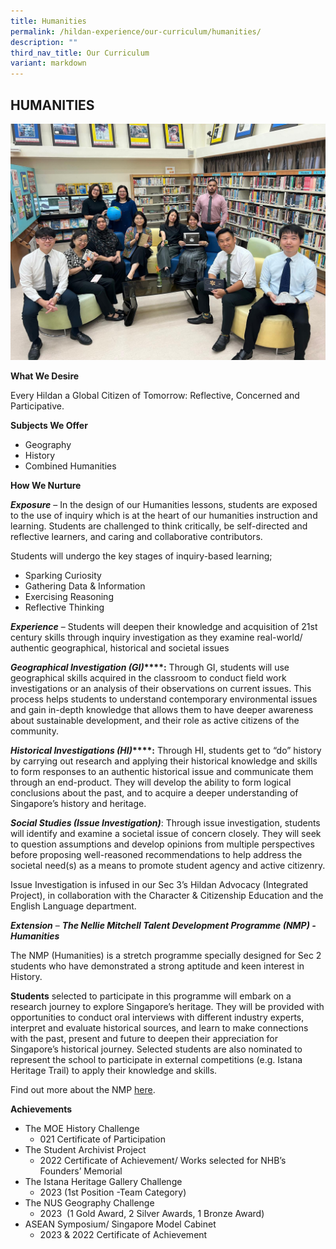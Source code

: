 ```yaml
---
title: Humanities
permalink: /hildan-experience/our-curriculum/humanities/
description: ""
third_nav_title: Our Curriculum
variant: markdown
---
```

HUMANITIES
----------
![Humanities Department](/images/Dept_Humanities.jpg)

**What We Desire**

Every Hildan a Global Citizen of Tomorrow: Reflective, Concerned and Participative.

**Subjects We Offer**

* Geography
* History
* Combined Humanities

**How We Nurture**

**_Exposure_** – In the design of our Humanities lessons, students are exposed to the use of inquiry which is at the heart of our humanities instruction and learning. Students are challenged to think critically, be self-directed and reflective learners, and caring and collaborative contributors.

Students will undergo the key stages of inquiry-based learning;

*   Sparking Curiosity
*   Gathering Data & Information
*   Exercising Reasoning
*   Reflective Thinking

**_Experience_** – Students will deepen their knowledge and acquisition of 21st century skills through inquiry investigation as they examine real-world/ authentic geographical, historical and societal issues

**_Geographical Investigation (GI)_****:** Through GI, students will use geographical skills acquired in the classroom to conduct field work investigations or an analysis of their observations on current issues. This process helps students to understand contemporary environmental issues and gain in-depth knowledge that allows them to have deeper awareness about sustainable development, and their role as active citizens of the community.

**_Historical Investigations (HI)_****:** Through HI, students get to “do” history by carrying out research and applying their historical knowledge and skills to form responses to an authentic historical issue and communicate them through an end-product. They will develop the ability to form logical conclusions about the past, and to acquire a deeper understanding of Singapore’s history and heritage.

**_Social Studies (Issue Investigation)_**: Through issue investigation, students will identify and examine a societal issue of concern closely. They will seek to question assumptions and develop opinions from multiple perspectives before proposing well-reasoned recommendations to help address the societal need(s) as a means to promote student agency and active citizenry.

Issue Investigation is infused in our Sec 3’s Hildan Advocacy (Integrated Project), in collaboration with the Character & Citizenship Education and the English Language department.

**_Extension_** – **_The Nellie Mitchell Talent Development Programme (NMP) - Humanities_**

The NMP (Humanities) is a stretch programme specially designed for Sec 2 students who have demonstrated a strong aptitude and keen interest in History.

**Students** selected to participate in this programme will embark on a research journey to explore Singapore’s heritage. They will be provided with opportunities to conduct oral interviews with different industry experts, interpret and evaluate historical sources, and learn to make connections with the past, present and future to deepen their appreciation for Singapore’s historical journey. Selected students are also nominated to represent the school to participate in external competitions (e.g. Istana Heritage Trail) to apply their knowledge and skills.

Find out more about the NMP [here](https://sthildassec.moe.edu.sg/hildan-experience/our-signature-programmes/nellie-mitchell-programme/).

**Achievements**

* The MOE History Challenge
	* 021 Certificate of Participation
* The Student Archivist Project
	* 2022 Certificate of Achievement/ Works selected for NHB’s Founders’ Memorial
* The Istana Heritage Gallery Challenge
	* 2023 (1st Position -Team Category)
* The NUS Geography Challenge
	* 2023  (1 Gold Award, 2 Silver Awards, 1 Bronze Award)
* ASEAN Symposium/ Singapore Model Cabinet
	* 2023 & 2022 Certificate of Achievement